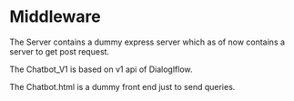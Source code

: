 # Middleware

The Server contains a dummy express server which as of now contains a server to get post request.

The Chatbot_V1 is based on v1 api of Dialoglflow.

The Chatbot.html is a dummy front end just to send queries.
